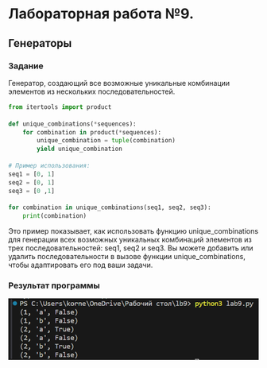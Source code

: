 # Лабораторная работа №9.
## Генераторы
### Задание
Генератор, создающий все возможные уникальные комбинации элементов из нескольких последовательностей.
```python
from itertools import product

def unique_combinations(*sequences):
    for combination in product(*sequences):
        unique_combination = tuple(combination)
        yield unique_combination

# Пример использования:
seq1 = [0, 1]
seq2 = [0, 1]
seq3 = [0 ,1]

for combination in unique_combinations(seq1, seq2, seq3):
    print(combination)
```
Это пример показывает, как использовать функцию unique_combinations для генерации всех возможных уникальных комбинаций элементов из трех последовательностей: seq1, seq2 и seq3. Вы можете добавить или удалить последовательности в вызове функции unique_combinations, чтобы адаптировать его под ваши задачи.

### Результат программы
![](9.png)